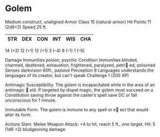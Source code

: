 # Golem
Medium construct, unaligned
Armor Class 15 (natural armor)
Hit Points 11 (2d8+2)
Speed 25 ft.

**STR**|**DEX**|**CON**|**INT**|**WIS**|**CHA**
-------|-------|-------|-------|-------|-------
14 (+2) 12 (+1) 12 (+1) 3 (–4) 8 (–1) 1 (–5)

Damage Immunities poison, psychic
Condition Immunities blinded, charmed, deafened, exhaustion, frightened, paralyzed, petri ed, poisoned
Senses darkvision 60ft., passive Perception 9
Languages understands the languages of its creator, but can't speak
Challenge 1 (200 XP)

Antimagic Susceptibility. The golem is incapacitated while in
the area of an antimagic  eld. If targeted by dispel magic, the
golem must succeed on a Constitution saving throw against
the caster’s spell save DC or fall unconscious for 1 minute.

Immutable Form. The golem is immune to any spell or e ect
that would alter its form.

Actions
Slam. Melee Weapon Attack: +4 to hit, reach 5 ft., one target.
Hit: 5 (1d6 +2) bludgeoning damage.

